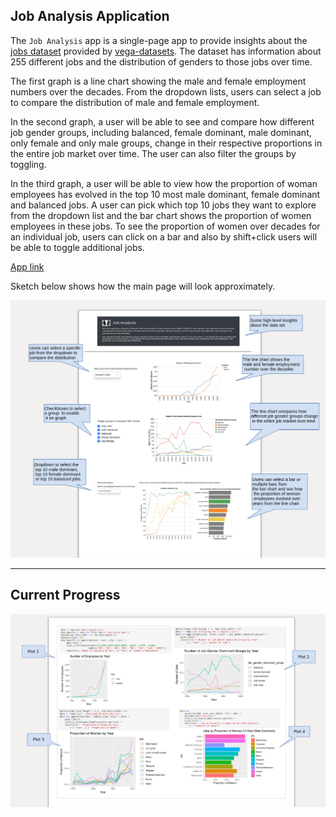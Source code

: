 ## Job Analysis Application

The `Job Analysis` app is a single-page app to provide insights about the [jobs dataset](https://github.com/vega/vega-datasets/blob/master/data/jobs.json) provided by [vega-datasets](https://github.com/vega/vega-datasets/blob/master/README.md). The dataset has information about 255 different jobs and the distribution of genders to those jobs over time.

The first graph is a line chart showing the male and female employment numbers over the decades. From the dropdown lists, users can select a job to compare the distribution of male and female employment.

In the second graph, a user will be able to see and compare how different job gender groups, including balanced, female dominant, male dominant, only female and only male groups, change in their respective proportions in the entire job market over time. The user can also filter the groups by toggling.

In the third graph, a user will be able to view how the proportion of woman employees has evolved in the top 10 most male dominant, female dominant and balanced jobs. A user can pick which top 10 jobs they want to explore from the dropdown list and the bar chart shows the proportion of women employees in these jobs. To see the proportion of women over decades for an individual job, users can click on a bar and also by shift+click users will be able to toggle additional jobs.

[App link](https://jobs-analysis-milestone2.herokuapp.com/)

Sketch below shows how the main page will look approximately.
  
![](images/new_mockup.png)

------
## Current Progress


![](images/r_mockup.png)